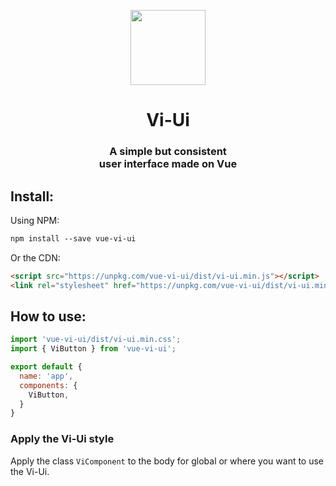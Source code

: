 <p align="center">
  <img src="https://github.com/vitta-health/Vi-Ui/blob/master/docs/layout/components/vi-ui.svg" width="120px">
</p>
<h1 align="center">Vi-Ui</h1>
<h3 align="center">A simple but consistent<br>user interface made on Vue</h1>

## Install:

Using NPM:

```html static
npm install --save vue-vi-ui
```

Or the CDN:
```html static
<script src="https://unpkg.com/vue-vi-ui/dist/vi-ui.min.js"></script>
<link rel="stylesheet" href="https://unpkg.com/vue-vi-ui/dist/vi-ui.min.css">
```


## How to use:

```js static
import 'vue-vi-ui/dist/vi-ui.min.css';
import { ViButton } from 'vue-vi-ui';

export default {
  name: 'app',
  components: {
    ViButton,
  }
}
```

### Apply the Vi-Ui style

Apply the class `ViComponent` to the body for global or where you want to use the Vi-Ui.

